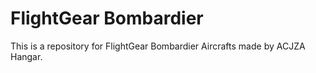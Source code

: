 # FlightGear Bombardier
This is a repository for FlightGear Bombardier Aircrafts made by ACJZA Hangar.
